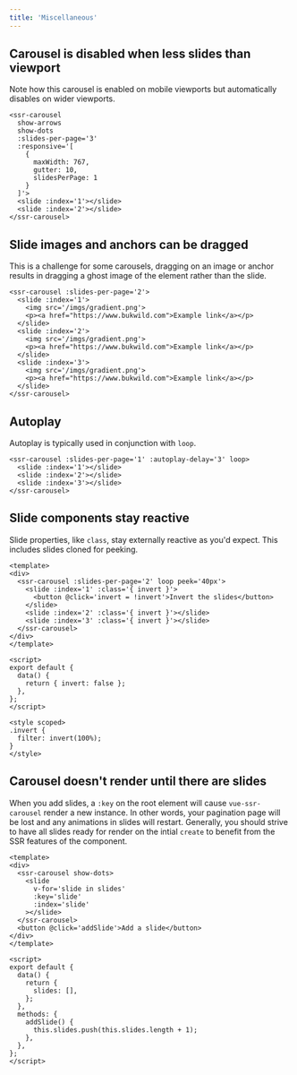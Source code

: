 ```yaml
---
title: 'Miscellaneous'
---
```


## Carousel is disabled when less slides than viewport

Note how this carousel is enabled on mobile viewports but automatically disables on wider viewports.

<demos-misc-disabling></demos-misc-disabling>

```vue
<ssr-carousel
  show-arrows
  show-dots
  :slides-per-page='3'
  :responsive='[
    {
      maxWidth: 767,
      gutter: 10,
      slidesPerPage: 1
    }
  ]'>
  <slide :index='1'></slide>
  <slide :index='2'></slide>
</ssr-carousel>
```

## Slide images and anchors can be dragged

This is a challenge for some carousels, dragging on an image or anchor results in dragging a ghost image of the element rather than the slide.

<demos-misc-drag-children></demos-misc-drag-children>

```vue
<ssr-carousel :slides-per-page='2'>
  <slide :index='1'>
    <img src='/imgs/gradient.png'>
    <p><a href="https://www.bukwild.com">Example link</a></p>
  </slide>
  <slide :index='2'>
    <img src='/imgs/gradient.png'>
    <p><a href="https://www.bukwild.com">Example link</a></p>
  </slide>
  <slide :index='3'>
    <img src='/imgs/gradient.png'>
    <p><a href="https://www.bukwild.com">Example link</a></p>
  </slide>
</ssr-carousel>
```

## Autoplay

Autoplay is typically used in conjunction with `loop`.

<demos-misc-autoplay></demos-misc-autoplay>

```vue
<ssr-carousel :slides-per-page='1' :autoplay-delay='3' loop>
  <slide :index='1'></slide>
  <slide :index='2'></slide>
  <slide :index='3'></slide>
</ssr-carousel>
```

## Slide components stay reactive

Slide properties, like `class`, stay externally reactive as you'd expect. This includes slides cloned for peeking.

<demos-misc-reactivity></demos-misc-reactivity>

```vue
<template>
<div>
  <ssr-carousel :slides-per-page='2' loop peek='40px'>
    <slide :index='1' :class='{ invert }'>
      <button @click='invert = !invert'>Invert the slides</button>
    </slide>
    <slide :index='2' :class='{ invert }'></slide>
    <slide :index='3' :class='{ invert }'></slide>
  </ssr-carousel>
</div>
</template>

<script>
export default {
  data() {
    return { invert: false };
  },
};
</script>

<style scoped>
.invert {
  filter: invert(100%);
}
</style>

```

## Carousel doesn't render until there are slides

When you add slides, a `:key` on the root element will cause `vue-ssr-carousel` render a new instance.  In other words, your pagination page will be lost and any animations in slides will restart.  Generally, you should strive to have all slides ready for render on the intial `create` to benefit from the SSR features of the component.

<demos-misc-await-slides></demos-misc-await-slides>

```vue
<template>
<div>
  <ssr-carousel show-dots>
    <slide
      v-for='slide in slides'
      :key='slide'
      :index='slide'
    ></slide>
  </ssr-carousel>
  <button @click='addSlide'>Add a slide</button>
</div>
</template>

<script>
export default {
  data() {
    return {
      slides: [],
    };
  },
  methods: {
    addSlide() {
      this.slides.push(this.slides.length + 1);
    },
  },
};
</script>
```
